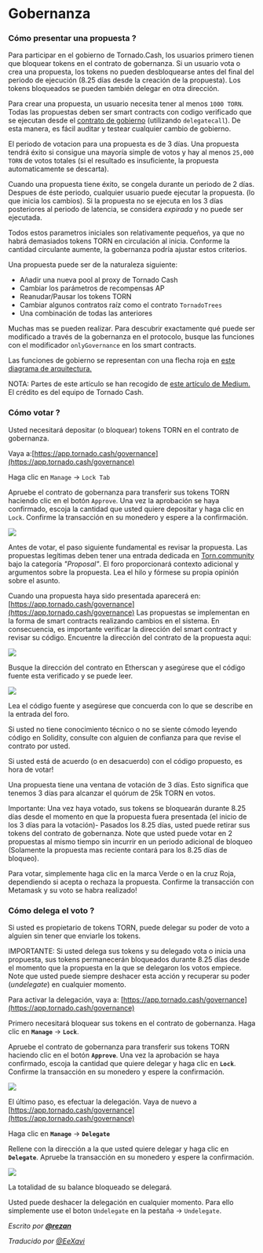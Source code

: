 # Gobernanza

### Cómo presentar una propuesta ?

Para participar en el gobierno de Tornado.Cash, los usuarios primero tienen que bloquear tokens en el contrato de gobernanza. Si un usuario vota o crea una propuesta, los tokens no pueden desbloquearse antes del final del periodo de ejecución \(8.25 días desde la creación de la propuesta\). Los tokens bloqueados se pueden también delegar en otra dirección.

Para crear una propuesta, un usuario necesita tener al menos `1000 TORN`. Todas las propuestas deben ser smart contracts con codigo verificado que se ejecutan desde el [contrato de gobierno](https://etherscan.io/address/0x5efda50f22d34F262c29268506C5Fa42cB56A1Ce) \(utilizando `delegatecall`\). De esta manera, es fácil auditar y testear cualquier cambio de gobierno.

El periodo de votacion para una propuesta es de 3 días. Una propuesta tendrá éxito si consigue una mayoría simple de votos y hay al menos `25,000 TORN` de votos totales \(si el resultado es insuficiente, la propuesta automaticamente se descarta\). 

Cuando una propuesta tiene éxito, se congela durante un periodo de 2 días. Despues de éste periodo, cualquier usuario puede ejecutar la propuesta. \(lo que inicia los cambios\). Si la propuesta no se ejecuta en los 3 días posteriores al periodo de latencia, se considera _expirada_ y no puede ser ejecutada.

Todos estos parametros iniciales son relativamente pequeños, ya que no habrá demasiados tokens TORN en circulación al inicia. Conforme la cantidad circulante aumente, la gobernanza podría ajustar estos criterios.

Una propuesta puede ser de la naturaleza siguiente:

* Añadir una nueva pool al proxy de Tornado Cash
* Cambiar los parámetros de recompensas AP
* Reanudar/Pausar los tokens TORN
* Cambiar algunos contratos raíz como el contrato `TornadoTrees` 
* Una combinación de todas las anteriores

Muchas mas se pueden realizar. Para descubrir exactamente qué puede ser modificado a través de la gobernanza en el protocolo, busque las funciones con el modificador `onlyGovernance` en los smart contracts. 

Las funciones de gobierno se representan con una flecha roja en [este diagrama de arquitectura.](https://viewer.diagrams.net/?highlight=0000ff&edit=_blank&layers=1&nav=1&title=tornado-cash-contract-overview.drawio#Uhttps%3A%2F%2Fraw.githubusercontent.com%2FRezan-vm%2Ftornado-cash-edu%2Fmain%2Ftornado-cash-contract-overview.drawio)

NOTA: Partes de este artículo se han recogido de [este artículo de Medium.](https://tornado-cash.medium.com/tornado-cash-governance-proposal-a55c5c7d0703) El crédito es del equipo de Tornado Cash.

### Cómo votar ?

Usted necesitará depositar \(o bloquear\) tokens TORN en el contrato de gobernanza.

Vaya a:[https://app.tornado.cash/governance](https://app.tornado.cash/governance)

Haga clic en `Manage` -&gt; `Lock Tab`

Apruebe el contrato de gobernanza para transferir sus tokens TORN haciendo clic en el botón `Approve`. Una vez la aprobación se haya confirmado, escoja la cantidad que usted quiere depositar y haga clic en `Lock`. Confirme la transacción en su monedero y espere a la confirmación.

![](.gitbook/assets/c05e5a1813edad280544b627b24002dc8d5adcf2.png)

Antes de votar, el paso siguiente fundamental es revisar la propuesta.
 Las propuestas legítimas deben tener una entrada dedicada en [Torn.community](https://torn.community/) bajo la categoría _"Proposal"_. El foro proporcionará contexto adicional y argumentos sobre la propuesta. Lea el hilo y fórmese su propia opinión sobre el asunto.


Cuando una propuesta haya sido presentada aparecerá en:
[https://app.tornado.cash/governance](https://app.tornado.cash/governance)
 Las propuestas se implementan en la forma de smart contracts realizando cambios en el sistema. En consecuencia, es importante verificar la dirección del smart contract y revisar su código. Encuentre la dirección del contrato de la propuesta aqui:

![](.gitbook/assets/181d612b6c57964bab59c8e5b766f5247211083d.png)

Busque la dirección del contrato en Etherscan y asegúrese que el código fuente esta verificado y se puede leer.

![](.gitbook/assets/d2d37d169a94f09156e76fa522b7974cb7c9ac3f.png)

Lea el código fuente y asegúrese que concuerda con lo que se describe en la entrada del foro.

Si usted no tiene conocimiento técnico o no se siente cómodo leyendo código en Solidity, consulte con alguien de confianza para que revise el contrato por usted.

Si usted está de acuerdo \(o en desacuerdo\) con el código propuesto, es hora de votar!

Una propuesta tiene una ventana de votación de 3 días. Esto significa que tenemos 3 días para alcanzar el quórum de 25k TORN en votos.

Importante: Una vez haya votado, sus tokens se bloquearán durante 8.25 días desde el momento en que la propuesta fuera presentada \(el inicio de los 3 días para la votación\)- Pasados los 8.25 días, usted puede retirar sus tokens del contrato de gobernanza. Note que usted puede votar en 2 propuestas al mismo tiempo sin incurrir en un periodo adicional de bloqueo \(Solamente la propuesta mas reciente contará para los 8.25 días de bloqueo\).

Para votar, simplemente haga clic en la marca Verde o en la cruz Roja, dependiendo si acepta o rechaza la propuesta. Confirme la transacción con Metamask y su voto se habra realizado!

### Cómo delega el voto ?

Si usted es propietario de tokens TORN, puede delegar su poder de voto a alguien sin tener que enviarle los tokens.

IMPORTANTE: Si usted delega sus tokens y su delegado vota o inicia una propuesta, sus tokens permanecerán bloqueados durante 8.25 días desde el momento que la propuesta en la que se delegaron los votos empiece. Note que usted puede siempre deshacer esta acción y recuperar su poder (_undelegate_) en cualquier momento.

Para activar la delegación, vaya a: [https://app.tornado.cash/governance](https://app.tornado.cash/governance)

Primero necesitará bloquear sus tokens en el contrato de gobernanza. Haga clic en **`Manage`** -&gt; **`Lock`**.

Apruebe el contrato de gobernanza para transferir sus tokens TORN haciendo clic en el botón **`Approve`**. Una vez la aprobación se haya confirmado, escoja la cantidad que quiere delegar y haga clic en **`Lock`**. Confirme la transacción en su monedero y espere la confirmación.

![](.gitbook/assets/c05e5a1813edad280544b627b24002dc8d5adcf2%20%281%29.png)

El último paso, es efectuar la delegación. Vaya de nuevo a [https://app.tornado.cash/governance](https://app.tornado.cash/governance)

Haga clic en **`Manage`** -&gt; **`Delegate`**

Rellene con la dirección a la que usted quiere delegar y haga clic en **`Delegate`**. Apruebe la transacción en su monedero y espere la confirmación.

![](.gitbook/assets/43c05d176d7f75a336af7a865565c9b23786b98c.png)

La totalidad de su balance bloqueado se delegará.

Usted puede deshacer la delegación en cualquier momento. Para ello simplemente use el boton `Undelegate` en la pestaña -&gt; `Undelegate`.

_Escrito por_ [**_@rezan_**](https://torn.community/u/Rezan/summary)

_Traducido por_ [_@EeXavi_](https://twitter.com/EeXavi?s=09) 
